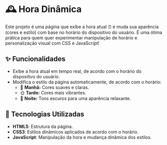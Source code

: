 # 🕰️ Hora Dinâmica

Este projeto é uma página que exibe a hora atual ⏰ e muda sua aparência (cores e estilo) com base no horário do dispositivo do usuário. É uma ótima prática para quem quer experimentar manipulação de horário e personalização visual com CSS e JavaScript!

## ✨ Funcionalidades

- Exibe a hora atual em tempo real, de acordo com o horário do dispositivo do usuário.
- Modifica o estilo da página automaticamente, de acordo com o horário:
  - 🌅 **Manhã:** Cores suaves e claras.
  - 🌞 **Tarde:** Cores mais vibrantes.
  - 🌙 **Noite:** Tons escuros para uma aparência relaxante.

## 🔧 Tecnologias Utilizadas

- **HTML5**: Estrutura da página.
- **CSS3**: Estilos dinâmicos aplicados de acordo com o horário.
- **JavaScript**: Manipulação da hora e mudança dinâmica dos estilos.

